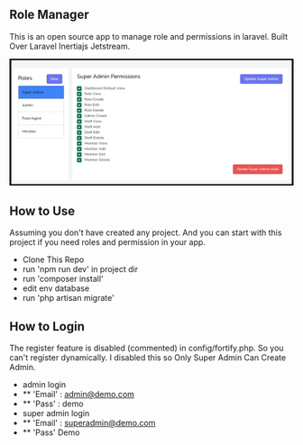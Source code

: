## Role Manager

This is an open source app to manage role and permissions in laravel. Built Over Laravel Inertiajs Jetstream.

![Laravel Inertiajs Jetstream Role Manager](https://github.com/naimurhasan/larave-role-manger-inertiajs-jetstream/blob/master/_screenshot.jpg?raw=true)


## How to Use

Assuming you don't have created any project. And you can start with this project if you need roles and permission in your app.

- Clone This Repo
- run 'npm run dev' in project dir
- run 'composer install'
- edit env database
- run 'php artisan migrate'

## How to Login

The register feature is disabled (commented) in config/fortify.php. So you can't register dynamically. I disabled this so Only Super Admin Can Create Admin.

- admin login 
- ** 'Email' : admin@demo.com 
- ** 'Pass' : demo
- super admin login
- ** 'Email' : superadmin@demo.com
- ** 'Pass' Demo
